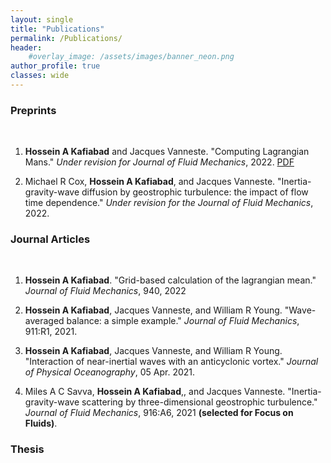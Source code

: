 ```yaml
---
layout: single
title: "Publications"
permalink: /Publications/
header:
    #overlay_image: /assets/images/banner_neon.png
author_profile: true
classes: wide
--- 
```


### Preprints
&nbsp;
1. **Hossein A Kafiabad** and Jacques Vanneste. "Computing Lagrangian Mans." *Under revision for Journal of Fluid Mechanics*, 2022. [PDF](https://arxiv.org/pdf/2208.02682.pdf)

2. Michael R Cox, **Hossein A Kafiabad**, and Jacques Vanneste. "Inertia-gravity-wave diffusion by geostrophic turbulence: the impact of flow time dependence." *Under revision for the Journal of Fluid Mechanics*, 2022.

### Journal Articles
&nbsp;

1. **Hossein A Kafiabad**. "Grid-based calculation of the lagrangian mean." *Journal of Fluid Mechanics*, 940, 2022

2. **Hossein A Kafiabad**, Jacques Vanneste, and William R Young. "Wave-averaged balance: a simple example." *Journal of Fluid Mechanics*, 911:R1, 2021.

3. **Hossein A Kafiabad**, Jacques Vanneste, and William R Young. "Interaction of near-inertial waves with an anticyclonic vortex." *Journal of Physical Oceanography*, 05 Apr. 2021.

4. Miles A C Savva, **Hossein A Kafiabad**,, and Jacques Vanneste. "Inertia-gravity-wave scattering by three-dimensional geostrophic turbulence." *Journal of Fluid Mechanics*, 916:A6, 2021 **(selected for Focus on Fluids)**.

### Thesis
&nbsp;

